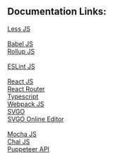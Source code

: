 ## Documentation Links:
[Less JS](https://lesscss.org/usage)\
\
[Babel JS](https://babeljs.io/docs/en/options)\
[Rollup JS](https://rollupjs.org/guide/en)\
\
[ESLint JS](https://eslint.org/docs/rules)\
\
[React JS](https://reactjs.org)\
[React Router](https://reactrouter.com)\
[Typescript](https://www.typescriptlang.org)\
[Webpack JS](https://webpack.js.org/guides/)
\
[SVGO](https://github.com/svg/svgo)\
[SVGO Online Editor](https://jakearchibald.github.io/svgomg)\
\
[Mocha JS](https://mochajs.org)\
[Chai JS](https://www.chaijs.com/api)\
[Puppeteer API](https://github.com/puppeteer/puppeteer/blob/main/docs/api.md)
